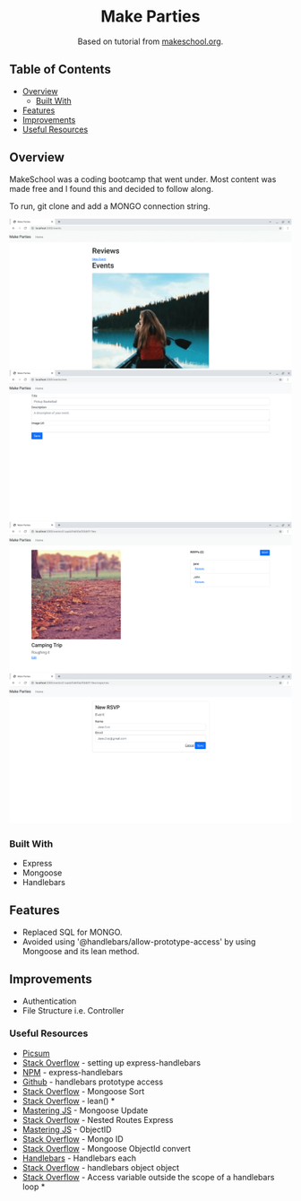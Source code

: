 <h1 align="center">Make Parties</h1>

<div align="center">
   Based on tutorial from  <a href="https://makeschool.org/mediabook/oa/tutorials/make-tweets/start-an-express-project-z9Y=/" target="_blank">makeschool.org</a>.
</div>

## Table of Contents

- [Overview](#overview)
  - [Built With](#built-with)
- [Features](#features)
- [Improvements](#improvements)
- [Useful Resources](#useful-resources)

## Overview

MakeSchool was a coding bootcamp that went under.  Most content was made free and I found this and decided to follow along.

To run, git clone and add a MONGO connection string.

![](makeparties-homepage.png)
![](makeparties-new-event.png)
![](makeparties-event-page.png)
![](makeparties-new-rsvp.png)

### Built With

- Express
- Mongoose
- Handlebars

## Features

- Replaced SQL for MONGO.
- Avoided using '@handlebars/allow-prototype-access' by using Mongoose and its lean method. 

## Improvements

- Authentication
- File Structure i.e. Controller

### Useful Resources

- [Picsum](https://picsum.photos/)
- [Stack Overflow](https://stackoverflow.com/questions/69959820/typeerror-exphbs-is-not-a-function) - setting up express-handlebars
- [NPM](https://www.npmjs.com/package/express-handlebars) - express-handlebars
- [Github](https://github.com/handlebars-lang/handlebars.js/issues/1648#issuecomment-582241258) - handlebars prototype access
- [Stack Overflow](https://stackoverflow.com/questions/4299991/how-to-sort-in-mongoose) - Mongoose Sort
- [Stack Overflow](https://stackoverflow.com/questions/59690923/handlebars-access-has-been-denied-to-resolve-the-property-from-because-it-is) - lean() *
- [Mastering JS](https://masteringjs.io/tutorials/mongoose/update) - Mongoose Update
- [Stack Overflow](https://stackoverflow.com/questions/25260818/rest-with-express-js-nested-router) - Nested Routes Express
- [Mastering JS](https://masteringjs.io/tutorials/mongoose/objectid) - ObjectID
- [Stack Overflow](https://stackoverflow.com/questions/7034848/mongodb-output-id-instead-of-id) - Mongo ID
- [Stack Overflow](https://stackoverflow.com/questions/18543790/mongoose-objectid-to-number) - Mongoose ObjectId convert
- [Handlebars](https://handlebarsjs.com/examples/builtin-helper-each-block.html) - Handlebars each
- [Stack Overflow](https://stackoverflow.com/questions/10232574/need-handlebars-js-to-render-object-data-instead-of-object-object) - handlebars object object
- [Stack Overflow](https://stackoverflow.com/questions/13645084/access-a-variable-outside-the-scope-of-a-handlebars-js-each-loop) - Access variable outside the scope of a handlebars loop *
